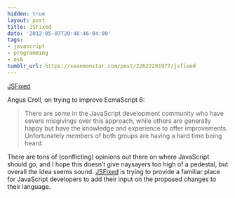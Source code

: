 ```yaml
---
hidden: true
layout: post
title: JSFixed
date: '2012-05-07T20:46:46-04:00'
tags:
- javascript
- programming
- es6
tumblr_url: https://seanmonstar.com/post/22622291977/jsfixed
---
```

[JSFixed](http://javascriptweblog.wordpress.com/2012/05/07/putting-the-developer-back-in-es-next/)  

Angus Croll, on trying to improve EcmaScript 6:

> There are some in the JavaScript development community who have severe misgivings over this approach, while others are generally happy but have the knowledge and experience to offer improvements. Unfortunately members of both groups are having a hard time being heard.

There are tons of (conflicting) opinions out there on where JavaScript should go, and I hope this doesn’t give naysayers too high of a pedestal, but overall the idea seems sound. [JSFixed](https://github.com/JSFixed/JSFixed/issues) is trying to provide a familiar place for JavaScript developers to add their input on the proposed changes to their language.

